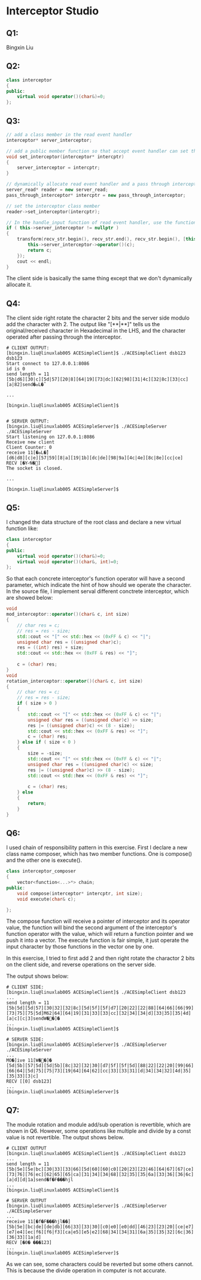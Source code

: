 # Interceptor Studio

## Q1:

Bingxin Liu

## Q2:

```c++
class interceptor
{
public:
    virtual void operator()(char&)=0;
};
```

## Q3:

```c++
// add a class member in the read event handler
interceptor* server_interceptor;

// add a public member function so that accept event handler can set the interceptor
void set_interceptor(interceptor* intercptr)
{
    server_interceptor = intercptr;
}

// dynamically allocate read event handler and a pass through interceptor
server_read* reader = new server_read;
pass_through_interceptor* intercptr = new pass_through_interceptor;

// set the interceptor class member
reader->set_interceptor(intercptr);

// In the handle_input function of read event handler, use the function operator to operate the receive message
if ( this->server_interceptor != nullptr )
{
    transform(recv_str.begin(), recv_str.end(), recv_str.begin(), [this](char c) -> char{
        this->server_interceptor->operator()(c);
        return c;
    });
    cout << endl;
}
```

The client side is basically the same thing except that we don't dynamically allocate it.

## Q4:

The client side right rotate the character 2 bits and the server side modulo add the character with 2.
The output like "[\**|**]" tells us the original/received character in Hexadecimal in the LHS, and the character operated after passing through the interceptor.

```shell
# CLIENT OUTPUT:
[bingxin.liu@linuxlab005 ACESimpleClient]$ ./ACESimpleClient dsb123
dsb123
Start connect to 127.0.0.1:8086
id is 0
send length = 11
[5b|d6][30|c][5d|57][20|8][64|19][73|dc][62|98][31|4c][32|8c][33|cc][a|82]send�ܘL�̂

...

[bingxin.liu@linuxlab005 ACESimpleClient]$


# SERVER OUTPUT:
[bingxin.liu@linuxlab005 ACESimpleServer]$ ./ACESimpleServer
./ACESimpleServer
Start listening on 127.0.0.1:8086
Receive new client
Client Counter: 0
receive 11[�ܘL�̂]
[d6|d8][c|e][57|59][8|a][19|1b][dc|de][98|9a][4c|4e][8c|8e][cc|ce]
RECV [�YޚN�΂]
The socket is closed.

...

[bingxin.liu@linuxlab005 ACESimpleServer]$
```

## Q5:

I changed the data structure of the root class and declare a new virtual function like:

```c++
class interceptor
{
public:
    virtual void operator()(char&)=0;
    virtual void operator()(char&, int)=0;
};
```

So that each concrete interceptor's function operator will have a second parameter, which indicate the hint of how should we operate the character. In the source file, I implement serval different conctrete interceptor, which are showed below:

```c++
void
mod_interceptor::operator()(char& c, int size)
{
    // char res = c;
    // res = res - size;
    std::cout << "[" << std::hex << (0xFF & c) << "|";
    unsigned char res = ((unsigned char)c);
    res = ((int) res) + size;
    std::cout << std::hex << (0xFF & res) << "]";
    
    c = (char) res;
}
void
rotation_interceptor::operator()(char& c, int size)
{
    // char res = c;
    // res = res - size;
    if ( size > 0 )
    {
        std::cout << "[" << std::hex << (0xFF & c) << "|";
        unsigned char res = ((unsigned char)c) >> size;
        res |= ((unsigned char)c) << (8 - size);
        std::cout << std::hex << (0xFF & res) << "]";
        c = (char) res;
    } else if ( size < 0 ) 
    {
        size = -size;
        std::cout << "[" << std::hex << (0xFF & c) << "|";
        unsigned char res = ((unsigned char)c) << size;
        res |= ((unsigned char)c) >> (8 - size);
        std::cout << std::hex << (0xFF & res) << "]";
        
        c = (char) res;
    } else 
    {
        return;
    }
}
```

## Q6:

I used chain of responsibility pattern in this exercise.
First I declare a new class name composer, which has two member functions. One is compose() and the other one is execute(). 

```c++
class interceptor_composer
{
    vector<function<...>*> chain;
public:
    void compose(interceptor* intercptr, int size);
    void execute(char& c);

};
```

The compose function will receive a pointer of interceptor and its operator value, the function will bind the second argument of the interceptor's function operator with the value, which will return a function pointer and we push it into a vector.
The execute function is fair simple, it just operate the input character by those functions in the vector one by one.

In this exercise, I tried to first add 2 and then right rotate the charactor 2 bits on the client side, and reverse operations on the server side.

The output shows below:

```shell
# CLIENT SIDE:
[bingxin.liu@linuxlab005 ACESimpleClient]$ ./ACESimpleClient dsb123
...
send length = 11
[5b|5d][5d|57][30|32][32|8c][5d|5f][5f|d7][20|22][22|88][64|66][66|99][73|75][75|5d]M62|64][64|19][31|33][33|cc][32|34][34|d][33|35][35|4d][a|c][c|3]sendW�׈�]�
...
[bingxin.liu@linuxlab005 ACESimpleClient]$

# SERVER SIDE:
[bingxin.liu@linuxlab005 ACESimpleServer]$ ./ACESimpleServer
./ACESimpleServer
...
MO�]ive 11[W�׈�]�
[5d|5b][57|5d][5d|5b][8c|32][32|30][d7|5f][5f|5d][88|22][22|20][99|66][66|64][5d|75][75|73][19|64][64|62][cc|33][33|31][d|34][34|32][4d|35][35|33][3|c]
RECV [[0] dsb123]
...
[bingxin.liu@linuxlab005 ACESimpleServer]$
```

## Q7:

The module rotation and module add/sub operation is revertible, which are shown in Q6. However, some operations like multiple and divide by a const value is not revertible. The output shows below.

```shell
# CLIENT OUTPUT
[bingxin.liu@linuxlab005 ACESimpleClient]$ ./ACESimpleClient dsb123
...
send length = 11
[5b|5e][5e|bc][30|33][33|66][5d|60][60|c0][20|23][23|46][64|67][67|ce][73|76][76|ec][62|65][65|ca][31|34][34|68][32|35][35|6a][33|36][36|6c][a|d][d|1a]send�f�F���hjl
...
[bingxin.liu@linuxlab005 ACESimpleClient]$

# SERVER OUTPUT
[bingxin.liu@linuxlab005 ACESimpleServer]$ ./ACESimpleServer
./ACESimpleServer
...
receive 11[�f�F���hjl��]
[5b|5e][bc|de][de|db][66|33][33|30][c0|e0][e0|dd][46|23][23|20][ce|e7][e7|e4][ec|f6][f6|f3][ca|e5][e5|e2][68|34][34|31][6a|35][35|32][6c|36][36|33][1a|d]
RECV [�0� ���123]
...
[bingxin.liu@linuxlab005 ACESimpleServer]$
```

As we can see, some characters could be reverted but some others cannot. This is because the divide operation in computer is not accurate.